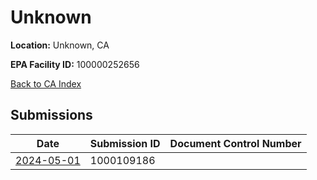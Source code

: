 # Unknown

**Location:** Unknown, CA

**EPA Facility ID:** 100000252656

[Back to CA Index](../../index.md)

## Submissions

| Date | Submission ID | Document Control Number |
|------|--------------|-------------------------|
| [2024-05-01](submissions/1000109186.md) | 1000109186 |  |
